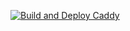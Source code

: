 [![Build and Deploy Caddy](https://github.com/jershbytes/docker-images/actions/workflows/caddy.yml/badge.svg)](https://github.com/jershbytes/docker-images/actions/workflows/caddy.yml)
